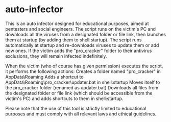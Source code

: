 # auto-infector
This is an auto infector designed for educational purposes, aimed at pentesters and social engineers. The script runs on the victim's PC and downloads all the viruses from a designated folder or file link, then launches them at startup (by adding them to shell:startup). The script runs automatically at startup and re-downloads viruses to update them or add new ones. If the victim adds the "pro_cracker" folder to their antivirus exclusions, they will remain infected indefinitely.

When the victim (who of course has given permission) executes the script, it performs the following actions:
Creates a folder named "pro_cracker" in AppData\Roaming
Adds a shortcut to AppData\Roaming\pro_cracker\updater.bat in shell:startup
Moves itself to the pro_cracker folder (renamed as updater.bat)
Downloads all files from the designated folder or file link (which should be accessible from the victim's PC) and adds shortcuts to them in shell:startup.

Please note that the use of this tool is strictly limited to educational purposes and must comply with all relevant laws and ethical guidelines.
